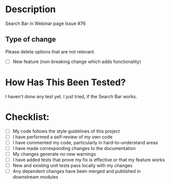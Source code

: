 # Description

Search Bar in Webinar page
Issue #76

## Type of change

Please delete options that are not relevant.


- [ ] New feature (non-breaking change which adds functionality)


# How Has This Been Tested?

I haven't done any test yet. I just tried, if the Search Bar works.

# Checklist:

- [ ] My code follows the style guidelines of this project
- [ ] I have performed a self-review of my own code
- [ ] I have commented my code, particularly in hard-to-understand areas
- [ ] I have made corresponding changes to the documentation
- [ ] My changes generate no new warnings
- [ ] I have added tests that prove my fix is effective or that my feature works
- [ ] New and existing unit tests pass locally with my changes
- [ ] Any dependent changes have been merged and published in downstream modules
